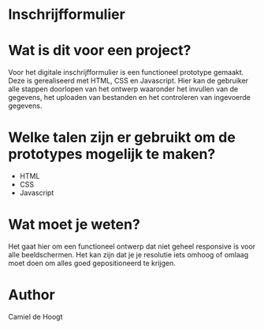 # Inschrijfformulier

# Wat is dit voor een project?
 Voor het digitale inschrijfformulier is een functioneel prototype gemaakt. Deze is gerealiseerd met HTML, CSS en Javascript. Hier kan de gebruiker alle stappen doorlopen van het ontwerp waaronder het invullen van de gegevens, het uploaden van bestanden en het controleren van ingevoerde gegevens. 

# Welke talen zijn er gebruikt om de prototypes mogelijk te maken?
- HTML
- CSS
- Javascript

# Wat moet je weten?
Het gaat hier om een functioneel ontwerp dat niet geheel responsive is voor alle beeldschermen. Het kan zijn dat je je resolutie iets omhoog of omlaag moet doen om alles goed gepositioneerd te krijgen. 

# Author
Camiel de Hoogt
